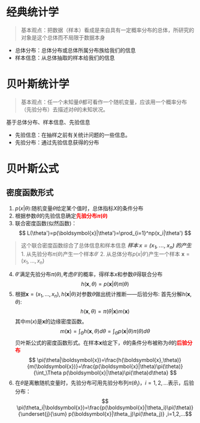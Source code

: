# 经典统计学
> 基本观点：把数据（样本）看成是来自具有一定概率分布的总体，所研究的对象是这个总体而不局限于数据本身
- 总体分布：总体分布或总体所属分布族给我们的信息
- 样本信息：从总体抽取的样本给我们的信息

# 贝叶斯统计学
> 基本观点：任一个未知量$\theta$都可看作一个随机变量，应该用一个概率分布（先验分布）去描述对$\theta$的未知状况。

基于总体分布、样本信息、先验信息
- 先验信息：在抽样之前有关统计问题的一些信息。
- 先验分布：通过先验信息获得的分布

# 贝叶斯公式

## 密度函数形式
1. $p(x|\theta)$:随机变量$\theta$给定某个值时，总体指标$X$的条件分布
2. 根据参数$\theta$的先验信息确定<strong style="color : red">先验分布$\pi(\theta)$</strong>
3. 联合密度函数(似然函数)：$$
L(\theta')=p(\boldsymbol{x}|\theta')=\prod_{i=1}^np(x_i|\theta')
$$
> 这个联合密度函数综合了总体信息和样本信息
    ***样本 $\boldsymbol{x}=(x_1,...,x_n)$ 的产生***
    1. 从先验分布$\pi(\theta)$产生一个样本$\theta'$
    2. 从总体分布$p(x|\theta')$产生一个样本 $\boldsymbol{x}=(x_1,...,x_n)$
4.  $\theta'$满足先验分布$\pi(\theta)$,考虑$\theta'$的概率，得样本$x$和参数$\theta$得联合分布$$
h(\boldsymbol{x},\theta)=p(\boldsymbol{x}|\theta)\pi(\theta)
$$
5. 根据$\boldsymbol{x}=(x_1,...,x_n),h(\boldsymbol{x}|\theta)$对参数$\theta$做出统计推断——后验分布:
首先分解$h(\boldsymbol{x},\theta)$:$$
h(\boldsymbol{x},\theta)=\pi(\theta|\boldsymbol{x})m(\boldsymbol{x})
$$
其中$m(x)$是$\boldsymbol{x}$的边缘密度函数。$$
m(\boldsymbol{x})=\int_\Theta h(\boldsymbol{x},\theta)d\theta = \int_{\Theta} p(\boldsymbol{x}|\theta)\pi(\theta)d\theta
$$
贝叶斯公式的密度函数形式。在样本$\boldsymbol{x}$给定下，$\theta$的条件分布被称为$\theta$的<strong style="color:red">后验分布</strong>
$$
\pi(\theta|\boldsymbol{x})=\frac{h(\boldsymbol{x},\theta)}{m(\boldsymbol{x})}=\frac{p(\boldsymbol{x}|\theta)\pi(\theta)}{\int_\Theta p(\boldsymbol{x}|\theta)\pi(\theta)d\theta}
$$
6. 在$\theta$是离散随机变量时，先验分布可用先验分布列$\pi(\theta_i)，i=1,2,...$表示，后验分布：$$
\pi(\theta_i|\boldsymbol{x})=\frac{p(\boldsymbol{x}|\theta_i)\pi(\theta)}{\underset{j}{\sum} p(\boldsymbol{x}|\theta_j)\pi(\theta_j)}
,i=1,2,...$$